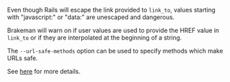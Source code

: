 Even though Rails will escape the link provided to `link_to`, values starting with "javascript:" or "data:" are unescaped and dangerous.

Brakeman will warn on if user values are used to provide the HREF value in `link_to` or if they are interpolated at the beginning of a string.

The `--url-safe-methods` option can be used to specify methods which make URLs safe. 

See [here](https://github.com/presidentbeef/brakeman/pull/45) for more details.
